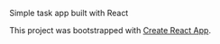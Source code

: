Simple task app built with React

This project was bootstrapped with [Create React App](https://github.com/facebook/create-react-app).


